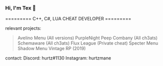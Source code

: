 ### Hi, I'm Tex 🙂
========= C++, C#, LUA CHEAT DEVELOPER =========

relevant projects:
> Avelino Menu (All versions) 
> PurpleNight 
> Peep Combany (All ch3ats) 
> Schemaware (All ch3ats) 
> Flux League (Private cheat) 
> Specter Menu 
> Shadow Menu 
> Vintage RP (2019)

contact: 
Discord: hurtz#1130 
Instagram: hurtzmane
